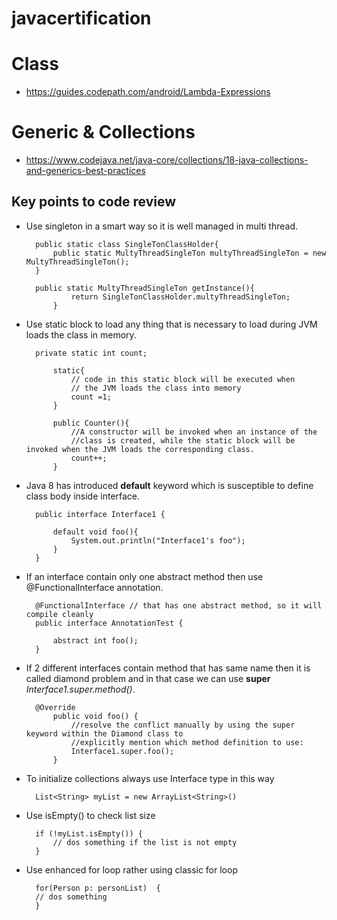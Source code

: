 # javacertification


# Class
- https://guides.codepath.com/android/Lambda-Expressions

# Generic & Collections
- https://www.codejava.net/java-core/collections/18-java-collections-and-generics-best-practices




## Key points to code review

- Use singleton in a smart way so it is well managed in multi thread.

        public static class SingleTonClassHolder{
            public static MultyThreadSingleTon multyThreadSingleTon = new MultyThreadSingleTon();
        }
        
        public static MultyThreadSingleTon getInstance(){
                return SingleTonClassHolder.multyThreadSingleTon;
            }
        
- Use static block to load any thing that is necessary to load during JVM loads the class in memory.

        private static int count;
        
            static{
                // code in this static block will be executed when
                // the JVM loads the class into memory
                count =1;
            }
        
            public Counter(){
                //A constructor will be invoked when an instance of the
                //class is created, while the static block will be invoked when the JVM loads the corresponding class.
                count++;
            }
            
- Java 8 has introduced **default** keyword which is susceptible to define class body inside interface.

        public interface Interface1 {
        
            default void foo(){
                System.out.println("Interface1's foo");
            }
        }
        
- If an interface contain only one abstract method then use @FunctionalInterface annotation.

        @FunctionalInterface // that has one abstract method, so it will compile cleanly
        public interface AnnotationTest {
        
            abstract int foo();
        }

- If 2 different interfaces contain method that has same name then it is called diamond problem and in that case we can use **super** *Interface1.super.method()*.

        @Override
            public void foo() {
                //resolve the conflict manually by using the super keyword within the Diamond class to
                //explicitly mention which method definition to use:
                Interface1.super.foo();
            }
            
- To initialize collections always use Interface type in this way

        List<String> myList = new ArrayList<String>()
        
- Use isEmpty() to check list size

        if (!myList.isEmpty()) {
            // dos something if the list is not empty
        }   
            
- Use enhanced for loop rather using classic for loop

        for(Person p: personList)  {
        // dos something
        }       